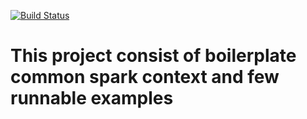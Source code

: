 [![Build Status](https://travis-ci.org/aslepakurov/common-spark-template.svg?branch=master)](https://travis-ci.org/aslepakurov/common-spark-template)
# This project consist of boilerplate common spark context and few runnable examples
